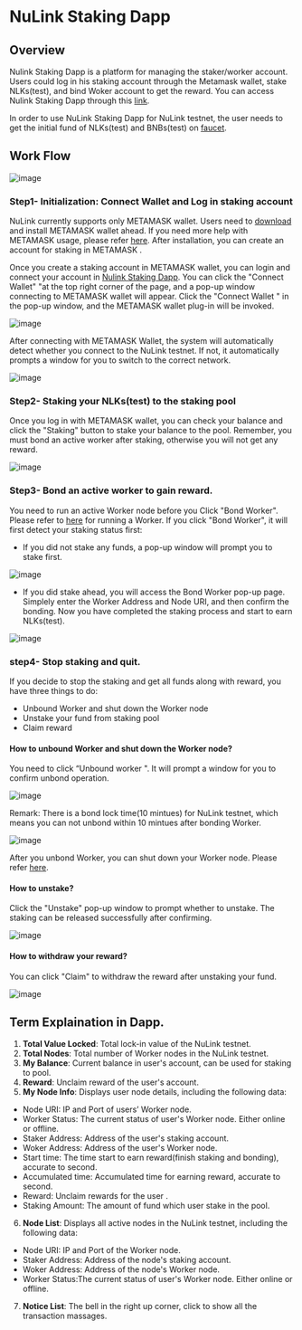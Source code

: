 # NuLink Staking Dapp

## Overview
Nulink Staking Dapp is a platform for managing the staker/worker account. Users could log in his staking account through the Metamask wallet, stake NLKs(test), and bind Woker account to get the reward. You can access Nulink Staking Dapp through this [link](http://stake.nulink.org/).

In order to use NuLink Staking Dapp for NuLink testnet, the user needs to get the initial fund of NLKs(test) and BNBs(test) on [faucet](https://testnet.binance.org/faucet-smart). 



## Work Flow
![image](../miscellaneous/img/stakeflow.png)  

### Step1- Initialization: Connect Wallet and Log in staking account

NuLink currently supports only METAMASK wallet. Users need to [download](https://metamask.io/download/) and install METAMASK wallet ahead. If you need more help with METAMASK usage, please refer [here](https://metamask.io/faqs/). After installation, you can create an account for staking in METAMASK . 

Once you create a staking account in METAMASK  wallet, you can login and connect your account in [Nulink Staking Dapp](http://stake.nulink.org/). You can click the "Connect Wallet" "at the top right corner of the page, and a pop-up window connecting to METAMASK wallet will appear. Click the "Connect Wallet " in the pop-up window, and the METAMASK wallet plug-in will be invoked.  

![image](../miscellaneous/img/connectWallet.png)  

After connecting with METAMASK Wallet, the system will automatically detect whether you connect to the NuLink testnet. If not, it automatically prompts a window for you to switch to the correct network.  

![image](../miscellaneous/img/networkError.png)  

### Step2- Staking your NLKs(test) to the staking pool
Once you log in with METAMASK wallet, you can check your balance and click the "Staking" button to stake your balance to the pool. Remember, you must bond an active worker after staking, otherwise you will not get any reward. 

![image](../miscellaneous/img/staking.png)  

### Step3- Bond an active worker to gain reward.
You need to run an active Worker node before you Click "Bond Worker". Please refer to [here](nulink_worker.md) for running a Worker. If you click "Bond Worker", it will first detect your staking status first:

* If you did not stake any funds, a pop-up window will prompt you to stake first.

![image](../miscellaneous/img/bondWorker1.png)  

* If you did stake ahead, you will access the Bond Worker pop-up page.  Simplely enter the Worker Address and Node URI, and then confirm the bonding. Now you have completed the staking process and start to earn NLKs(test).

![image](../miscellaneous/img/bondWorker2.png)  

### step4- Stop staking and quit.

If you decide to stop the staking and get all funds along with reward, you have three things to do:
* Unbound Worker and shut down the Worker node
* Unstake your fund from staking pool
* Claim reward

#### How to unbound Worker and shut down the Worker node?
You need to click  “Unbound worker ". It will prompt a window for you to confirm unbond operation. 

 ![image](../miscellaneous/img/unbondWorker2.png)  

Remark: There is a bond lock time(10 mintues) for NuLink testnet, which means you can not unbond within 10 mintues after bonding Worker.

 ![image](../miscellaneous/img/unbondWorker1.png)  

After you unbond Worker, you can shut down your Worker node. Please refer [here]().

#### How to unstake?
Click the "Unstake" pop-up window to prompt whether to unstake. The staking can be released successfully after confirming.

 ![image](../miscellaneous/img/unstake.png)  

#### How to withdraw your reward?
You can click "Claim" to withdraw the reward after unstaking your fund.

 ![image](../miscellaneous/img/claim.png)  



## Term Explaination in Dapp.

1. **Total Value Locked**: Total lock-in value of the NuLink testnet.
2. **Total Nodes**: Total number of Worker nodes in the NuLink testnet.
3. **My Balance**: Current balance in user's account, can be used for staking to pool. 
4. **Reward**: Unclaim reward of the user's account.
5. **My Node Info**: Displays user node details, including the following data:
* Node URI: IP and Port of users’ Worker node.
* Worker Status: The current status of user's Worker node. Either online or offline.
* Staker Address: Address of the user's staking account.
* Woker Address: Address of the user's Worker node.
* Start time:  The time start to earn reward(finish staking and bonding), accurate to second.
* Accumulated time:  Accumulated time for earning reward, accurate to second.
* Reward: Unclaim rewards for the user .
* Staking Amount: The amount of fund which user stake in the pool.
6. **Node List**: Displays all active nodes in the NuLink testnet, including the following data:
* Node URI: IP and Port of the Worker node.
* Staker Address: Address of the node's staking account.
* Woker Address: Address of the node's Worker node.
* Worker Status:The current status of user's Worker node. Either online or offline.
7. **Notice List**: The bell in the right up corner, click to show all the transaction massages.

